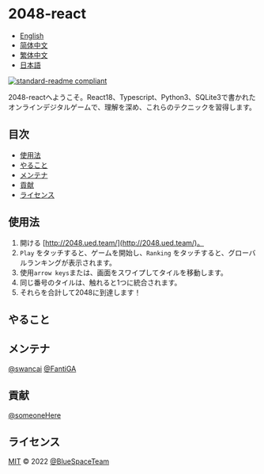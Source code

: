 <!--
 * @Author: fantiga
 * @Date: 2022-06-16 12:51:39
 * @LastEditTime: 2022-06-22 17:28:21
 * @LastEditors: fantiga
 * @Description: 
 * @FilePath: /2048-react/README.ja.md
-->
# 2048-react

- [English](README.md)
- [简体中文](README.zh-CN.md)
- [繁体中文](README.zh-TW.md)
- [日本語](README.ja.md)

[![standard-readme compliant](https://img.shields.io/badge/standard--readme-OK-green.svg?style=flat-square)](https://github.com/RichardLitt/standard-readme)

2048-reactへようこそ。React18、Typescript、Python3、SQLite3で書かれたオンラインデジタルゲームで、理解を深め、これらのテクニックを習得します。

## 目次

- [使用法](#使用法)
- [やること](#やること)
- [メンテナ](#メンテナ)
- [貢献](#貢献)
- [ライセンス](#ライセンス)

## 使用法

1. 開ける [http://2048.ued.team/](http://2048.ued.team/)。
2. `Play` をタッチすると、ゲームを開始し、`Ranking` をタッチすると、グローバルランキングが表示されます。
3. 使用`arrow keys`または、画面をスワイプしてタイルを移動します。
4. 同じ番号のタイルは、触れると1つに統合されます。
5. それらを合計して2048に到達します！

## やること

## メンテナ

[@swancai](https://github.com/swancai)
[@FantiGA](https://github.com/FantiGA)

## 貢献

[@someoneHere](https://github.com/someoneHere)

## ライセンス

[MIT](LICENSE)  © 2022 [@BlueSpaceTeam](https://github.com/BlueSpaceTeam)

